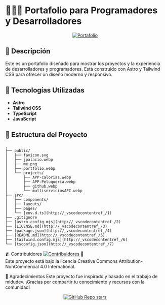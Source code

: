 # 👨🏻‍💻 Portafolio para Programadores y Desarrolladores

<div align="center">
  <a href="https://porfolio.dev/">
    <img src="./public/porfolio.webp" alt="Portafolio">
  </a>
</div>

## 📖 Descripción

Este es un portafolio diseñado para mostrar los proyectos y la experiencia de desarrolladores y programadores. Está construido con Astro y Tailwind CSS para ofrecer un diseño moderno y responsivo.

## 🚀 Tecnologías Utilizadas

- **Astro**
- **Tailwind CSS**
- **TypeScript**
- **JavaScript**

## 📂 Estructura del Proyecto

```plaintext
.
├── public/
│   ├── favicon.svg
│   ├── jpalacio.webp
│   ├── me.png
│   ├── portfolio.webp
│   └── projects/
│       ├── APP-calorias.webp
│       ├── APP-Peluqueria.webp
│       ├── github.webp
│       └── multiserviciosAPC.webp
├── src/
│   ├── components/
│   ├── layouts/
│   ├── pages/
│   └── [env.d.ts](http://_vscodecontentref_/1)
├── .gitignore
├── [astro.config.mjs](http://_vscodecontentref_/2)
├── [LICENSE.md](http://_vscodecontentref_/3)
├── [package.json](http://_vscodecontentref_/4)
├── [README.md](http://_vscodecontentref_/5)
├── [tailwind.config.mjs](http://_vscodecontentref_/6)
└── [tsconfig.json](http://_vscodecontentref_/7)
```

🫂 Contribuidores <a href="https://github.com/midudev/porfolio.dev/graphs/contributors"> <img src="https://contrib.rocks/image?repo=midudev/porfolio.dev" alt="Contribuidores"> </a> 📄 <br> Este proyecto está bajo la licencia Creative Commons Attribution-NonCommercial 4.0 International.

🙏 Agradecimientos Este proyecto fue inspirado y basado en el trabajo de midudev. ¡Gracias por compartir tu conocimiento y recursos con la comunidad!

<div align="center"> <a href="https://github.com/midudev/porfolio.dev"> <img src="https://img.shields.io/github/stars/midudev/porfolio.dev?style=social" alt="GitHub Repo stars"> </a> </div>
